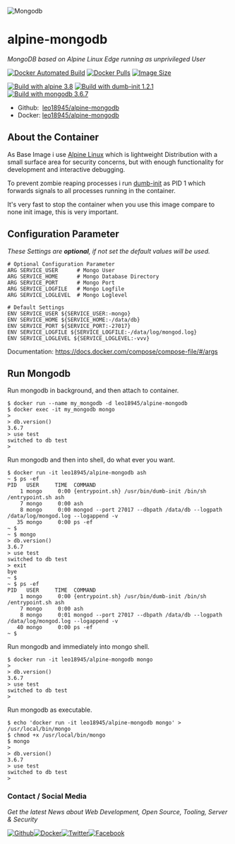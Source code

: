 ![Mongodb](https://webassets.mongodb.com/_com_assets/cms/mongodb-logo-rgb-j6w271g1xn.jpg)

# alpine-mongodb

_MongoDB based on Alpine Linux Edge running as unprivileged User_

[![Docker Automated Build](https://img.shields.io/docker/automated/leo18945/alpine-mongodb.svg)](https://hub.docker.com/r/leo18945/alpine-mongodb/) [![Docker Pulls](https://img.shields.io/docker/pulls/leo18945/alpine-mongodb.svg)](https://hub.docker.com/r/leo18945/alpine-mongodb/) [![Image Size](https://img.shields.io/microbadger/image-size/leo18945/alpine-mongodb/latest.svg)](https://hub.docker.com/r/leo18945/alpine-mongodb/tags/)

[![Build with alpine 3.8](https://img.shields.io/badge/build%20with%20alpine-3.8-blue.svg)](https://github.com/alpinelinux/docker-alpine/) [![Build with dumb-init 1.2.1](https://img.shields.io/badge/build%20with%20dumb--init-1.2.1-blue.svg)](https://github.com/Yelp/dumb-init/tree/v1.2.1/) [![Build with mongodb 3.6.7](https://img.shields.io/badge/build%20with%20mongodb-3.6.7-blue.svg)](https://github.com/mongodb/mongo/tree/v3.6/)

- Github: &nbsp;[leo18945/alpine-mongodb](https://github.com/leo18945/alpine-mongodb)
- Docker: [leo18945/alpine-mongodb](https://hub.docker.com/r/leo18945/alpine-mongodb)

## About the Container

As Base Image i use [Alpine Linux](https://alpinelinux.org/) which is lightweight Distribution with a small surface area for security concerns, but with enough functionality for development and interactive debugging.

To prevent zombie reaping processes i run [dumb-init](https://github.com/Yelp/dumb-init) as PID 1 which forwards signals to all processes running in the container.

It's very fast to stop the container when you use this image compare to none init image, this is very important.

## Configuration Parameter

_These Settings are **optional**, if not set the default values will be used._

```
# Optional Configuration Parameter
ARG SERVICE_USER      # Mongo User
ARG SERVICE_HOME      # Mongo Database Directory
ARG SERVICE_PORT      # Mongo Port
ARG SERVICE_LOGFILE   # Mongo Logfile
ARG SERVICE_LOGLEVEL  # Mongo Loglevel

# Default Settings
ENV SERVICE_USER ${SERVICE_USER:-mongo}
ENV SERVICE_HOME ${SERVICE_HOME:-/data/db}
ENV SERVICE_PORT ${SERVICE_PORT:-27017}
ENV SERVICE_LOGFILE ${SERVICE_LOGFILE:-/data/log/mongod.log}
ENV SERVICE_LOGLEVEL ${SERVICE_LOGLEVEL:-vvv}
```

Documentation: <https://docs.docker.com/compose/compose-file/#/args>

## Run Mongodb

Run mongodb in background, and then attach to container.

```shell
$ docker run --name my_mongodb -d leo18945/alpine-mongodb
$ docker exec -it my_mongodb mongo
> 
> db.version()
3.6.7
> use test
switched to db test
>
```

Run mongodb and then into shell, do what ever you want.

```shell
$ docker run -it leo18945/alpine-mongodb ash
~ $ ps -ef
PID   USER     TIME  COMMAND
    1 mongo     0:00 {entrypoint.sh} /usr/bin/dumb-init /bin/sh /entrypoint.sh ash
    7 mongo     0:00 ash
    8 mongo     0:00 mongod --port 27017 --dbpath /data/db --logpath /data/log/mongod.log --logappend -v
   35 mongo     0:00 ps -ef
~ $
~ $ mongo
> db.version()
3.6.7
> use test
switched to db test
> exit
bye
~ $
~ $ ps -ef
PID   USER     TIME  COMMAND
    1 mongo     0:00 {entrypoint.sh} /usr/bin/dumb-init /bin/sh /entrypoint.sh ash
    7 mongo     0:00 ash
    8 mongo     0:01 mongod --port 27017 --dbpath /data/db --logpath /data/log/mongod.log --logappend -v
   40 mongo     0:00 ps -ef
~ $
```

Run mongodb and immediately into mongo shell.

```shell
$ docker run -it leo18945/alpine-mongodb mongo
> 
> db.version()
3.6.7
> use test
switched to db test
>
```

Run mongodb as executable.

```shell
$ echo 'docker run -it leo18945/alpine-mongodb mongo' > /usr/local/bin/mongo
$ chmod +x /usr/local/bin/mongo
$ mongo
> 
> db.version()
3.6.7
> use test
switched to db test
>
```

### Contact / Social Media

_Get the latest News about Web Development, Open Source, Tooling, Server & Security_

[![Github](https://github.frapsoft.com/social/github.png)](https://github.com/leo18945/)[![Docker](https://github.frapsoft.com/social/docker.png)](https://hub.docker.com/u/leo18945/)[![Twitter](https://github.frapsoft.com/social/twitter.png)](https://twitter.com/leo18945/)[![Facebook](https://github.frapsoft.com/social/facebook.png)](https://www.facebook.com/leo18945/)
